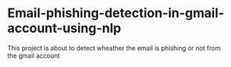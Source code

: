 # Email-phishing-detection-in-gmail-account-using-nlp
This project is about to detect wheather the email is phishing or not from the gmail account

